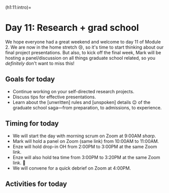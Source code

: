 (h1:11:intro)=
# Day 11: Research + grad school

We hope everyone had a great weekend and welcome to day 11 of Module 2.
We are now in the home stretch 😢, so it's time to start thinking about our final project presentations.
But also, to kick off the final week, Mark will be hosting a panel/discussion on all things graduate school related, so you _definitely_ don't want to miss this!



## Goals for today

- Continue working on your self-directed research projects.
- Discuss tips for effective presentations.
- Learn about the [unwritten] rules and [unspoken] details 😉 of the graduate school saga—from preparation, to admissions, to experience.



## Timing for today

- We will start the day with morning scrum on Zoom at 9:00AM _sharp_.
- Mark will hold a panel on Zoom (same link) from 10:00AM to 11:00AM.
- Enze will hold drop-in OH from 2:00PM to 3:00PM at the same Zoom link.
- Enze will also hold tea time from 3:00PM to 3:20PM at the same Zoom link. 🍵
- We will convene for a quick debrief on Zoom at 4:00PM.



## Activities for today

```{tableofcontents}
```


